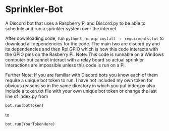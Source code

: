# Sprinkler-Bot
A Discord bot that uses a Raspberry Pi and Discord.py to be able to schedule and run a sprinkler system over the internet

After downloading code, run ```python3 -m pip install -r requirments.txt``` to download all dependencies for the code. The main two are discord.py and its dependencies and then Rpi.GPIO which is how this code interacts with the GPIO pins on the Rasberry Pi. Note: This code is runnable on a Windows computer but cannot interact with a relay board so actual sprinkler interactions are impossible unless this code is run on a Pi. 

Further Note: If you are familiar with Discord bots you know each of them require a unique bot token to run. I have not included my own token for obvious reasons so in the same directory in which you put index.py also include a token.txt file with your own unique bot token or change the last line of index.py from
```
bot.run(botToken)
```
to
```
bot.run(YourTokenHere)
```
